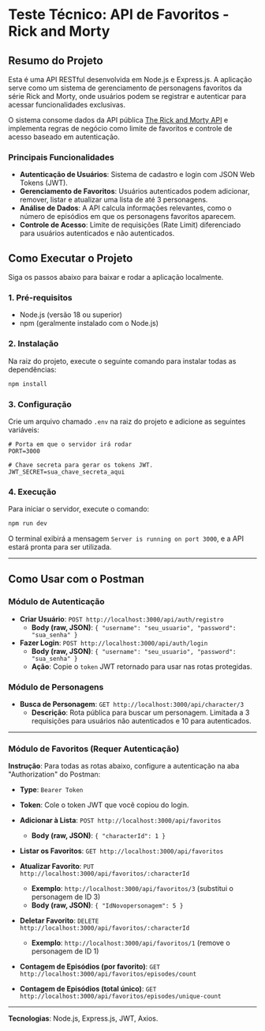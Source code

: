 # Teste Técnico: API de Favoritos - Rick and Morty

## Resumo do Projeto

Esta é uma API RESTful desenvolvida em Node.js e Express.js. A aplicação serve como um sistema de gerenciamento de personagens favoritos da série Rick and Morty, onde usuários podem se registrar e autenticar para acessar funcionalidades exclusivas.

O sistema consome dados da API pública [The Rick and Morty API](https://rickandmortyapi.com/) e implementa regras de negócio como limite de favoritos e controle de acesso baseado em autenticação.

### Principais Funcionalidades

* **Autenticação de Usuários**: Sistema de cadastro e login com JSON Web Tokens (JWT).
* **Gerenciamento de Favoritos**: Usuários autenticados podem adicionar, remover, listar e atualizar uma lista de até 3 personagens.
* **Análise de Dados**: A API calcula informações relevantes, como o número de episódios em que os personagens favoritos aparecem.
* **Controle de Acesso**: Limite de requisições (Rate Limit) diferenciado para usuários autenticados e não autenticados.

## Como Executar o Projeto

Siga os passos abaixo para baixar e rodar a aplicação localmente.

### 1. Pré-requisitos

* Node.js (versão 18 ou superior)
* npm (geralmente instalado com o Node.js)

### 2. Instalação

Na raiz do projeto, execute o seguinte comando para instalar todas as dependências:

```bash
npm install
```

### 3. Configuração

Crie um arquivo chamado `.env` na raiz do projeto e adicione as seguintes variáveis:

```env
# Porta em que o servidor irá rodar
PORT=3000

# Chave secreta para gerar os tokens JWT.
JWT_SECRET=sua_chave_secreta_aqui
```

### 4. Execução

Para iniciar o servidor, execute o comando:

```bash
npm run dev
```

O terminal exibirá a mensagem `Server is running on port 3000`, e a API estará pronta para ser utilizada.

---

## Como Usar com o Postman

### Módulo de Autenticação

* **Criar Usuário**: `POST http://localhost:3000/api/auth/registro`
    * **Body (raw, JSON)**: `{ "username": "seu_usuario", "password": "sua_senha" }`
* **Fazer Login**: `POST http://localhost:3000/api/auth/login`
    * **Body (raw, JSON)**: `{ "username": "seu_usuario", "password": "sua_senha" }`
    * **Ação**: Copie o `token` JWT retornado para usar nas rotas protegidas.

### Módulo de Personagens

* **Busca de Personagem**: `GET http://localhost:3000/api/character/3`
    * **Descrição**: Rota pública para buscar um personagem. Limitada a 3 requisições para usuários não autenticados e 10 para autenticados.

---
### Módulo de Favoritos (Requer Autenticação)

**Instrução**: Para todas as rotas abaixo, configure a autenticação na aba "Authorization" do Postman:
* **Type**: `Bearer Token`
* **Token**: Cole o token JWT que você copiou do login.

* **Adicionar à Lista**: `POST http://localhost:3000/api/favoritos`
    * **Body (raw, JSON)**: `{ "characterId": 1 }`

* **Listar os Favoritos**: `GET http://localhost:3000/api/favoritos`

* **Atualizar Favorito**: `PUT http://localhost:3000/api/favoritos/:characterId`
    * **Exemplo**: `http://localhost:3000/api/favoritos/3` (substitui o personagem de ID 3)
    * **Body (raw, JSON)**: `{ "IdNovopersonagem": 5 }`

* **Deletar Favorito**: `DELETE http://localhost:3000/api/favoritos/:characterId`
    * **Exemplo**: `http://localhost:3000/api/favoritos/1` (remove o personagem de ID 1)

* **Contagem de Episódios (por favorito)**: `GET http://localhost:3000/api/favoritos/episodes/count`

* **Contagem de Episódios (total único)**: `GET http://localhost:3000/api/favoritos/episodes/unique-count`

---
**Tecnologias**: Node.js, Express.js, JWT, Axios.
